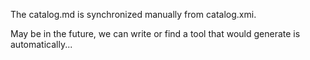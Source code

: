 The catalog.md is synchronized manually from catalog.xmi.


May be in the future, we can write or find a tool that would generate is automatically...
